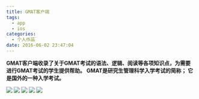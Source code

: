 ```yaml
---
title: GMAT客户端
tags:
  - app
  - ios
categories:
  - 个人作品
date: 2016-06-02 23:47:04
---
```


**GMAT客户端收录了关于GMAT考试的语法、逻辑、阅读等各项知识点，为需要进行GMAT考试的学生提供帮助。
GMAT是研究生管理科学入学考试的简称；
它是国外的一种入学考试。**

![](/upload/old/20160669gmat.png)
![](/upload/old/20160669选择.png)
![](/upload/old/20160669文章.png)
![](/upload/old/20160669收藏.png)
![](/upload/old/20160669文章末尾.png)